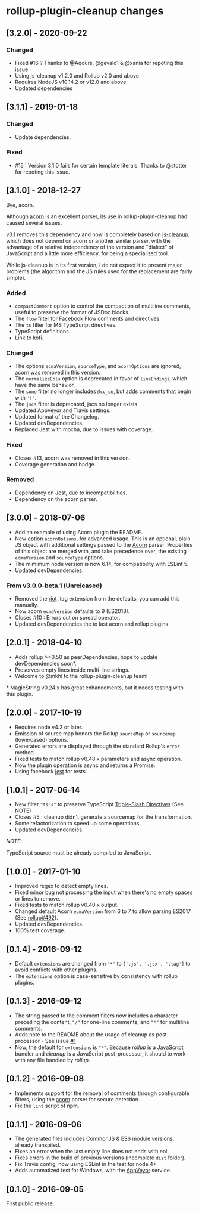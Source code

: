 # rollup-plugin-cleanup changes

## \[3.2.0] - 2020-09-22

### Changed

- Fixed #16 ? Thanks to @Aqours, @gevalo1 & @xania for repoting this issue
- Using js-cleanup v1.2.0 and Rollup v2.0 and above
- Requires NodeJS v10.14.2 or v12.0 and above
- Updated dependencies

## \[3.1.1] - 2019-01-18

### Changed

- Update dependencies.

### Fixed

- #15 : Version 3.1.0 fails for certain template literals. Thanks to @stotter for repoting this issue.

## \[3.1.0] - 2018-12-27

Bye, acorn.

Although [acorn](https://github.com/acornjs/acorn) is an excellent parser, its use in rollup-plugin-cleanup had caused several issues.

v3.1 removes this dependency and now is completely based on [js-cleanup](https://github.com/aMarCruz/js-cleanup), which does not depend on acorn or another similar parser, with the advantage of a relative independency of the version and "dialect" of JavaScript and a little more efficiency, for being a specialized tool.

While js-cleanup is in its first version, I do not expect it to present major problems (the algorithm and the JS rules used for the replacement are fairly simple).

### Added

- `compactComment` option to control the compaction of multiline comments, useful to preserve the format of JSDoc blocks.
- The `flow` filter for Facebook Flow comments and directives.
- The `ts` filter for MS TypeScript directives.
- TypeScript definitions.
- Link to kofi.

### Changed

- The options `ecmaVersion`, `sourceType`, and `acornOptions` are ignored, acorn was removed in this version.
- The `normalizeEols` option is deprecated in favor of `lineEndings`, which have the same behavior.
- The `some` filter no longer includes `@cc_on`, but adds comments that begin with `'!'`.
- The `jscs` filter is deprecated, jscs no longer exists.
- Updated AppVeyor and Travis settings.
- Updated format of the Changelog.
- Updated devDependencies.
- Replaced Jest with mocha, due to issues with coverage.

### Fixed

- Closes #13, acorn was removed in this version.
- Coverage generation and badge.

### Removed

- Dependency on Jest, due to incompatibilities.
- Dependency on the acorn parser.

## \[3.0.0] - 2018-07-06

- Add an example of using Acorn plugin the README.
- New option `acornOptions`, for advanced usage.
  This is an optional, plain JS object with additional settings passed to the [Acorn](https://github.com/acornjs/acorn) parser. Properties of this object are merged with, and take precedence over, the existing `ecmaVersion` and `sourceType` options.
- The mimimum node version is now 6.14, for compatibility with ESLint 5.
- Updated devDependencies.

### From v3.0.0-beta.1 (Unreleased)

- Removed the [riot](http://riotjs.com/) .tag extension from the defaults, you can add this manually.
- Now acorn `ecmaVersion` defaults to 9 (ES2018).
- Closes #10 : Errors out on spread operator.
- Updated devDependencies the to last acorn and rollup plugins.

## \[2.0.1] - 2018-04-10

- Adds rollup >=0.50 as peerDependencies, hope to update devDependencies soon\*.
- Preserves empty lines inside multi-line strings.
- Welcome to @mkhl to the rollup-plugin-cleanup team!

\* MagicString v0.24.x has great enhancements, but it needs testing with this plugin.

## \[2.0.0] - 2017-10-19

- Requires node v4.2 or later.
- Emission of source map honors the Rollup `sourceMap` or `sourcemap` (lowercased) options.
- Generated errors are displayed through the standard Rollup's `error` method.
- Fixed tests to match rollup v0.48.x parameters and async operation.
- Now the plugin operation is async and returns a Promise.
- Using facebook [jest](http://facebook.github.io/jest/) for tests.

## \[1.0.1] - 2017-06-14

- New filter `"ts3s"` to preserve TypeScript [Triple-Slash Directives](https://www.typescriptlang.org/docs/handbook/triple-slash-directives.html) (See NOTE)
- Closes #5 : cleanup didn't generate a sourcemap for the transformation.
- Some refactorization to speed up some operations.
- Updated devDependencies.

*NOTE:*

TypeScript source must be already compiled to JavaScript.

## \[1.0.0] - 2017-01-10

- Improved regex to detect empty lines.
- Fixed minor bug not processing the input when there's no empty spaces or lines to remove.
- Fixed tests to match rollup v0.40.x output.
- Changed default Acorn `ecmaVersion` from 6 to 7 to allow parsing ES2017 (See [rollup#492](https://github.com/rollup/rollup/issues/492)).
- Updated devDependencies.
- 100% test coverage.

## \[0.1.4] - 2016-09-12

- Default `extensions` are changed from `"*"` to `['.js', '.jsx', '.tag']` to avoid conflicts with other plugins.
- The `extensions` option is case-sensitive by consistency with rollup plugins.

## \[0.1.3] - 2016-09-12

- The string passed to the comment filters now includes a character preceding the content, `"/"` for one-line comments, and `"*"` for multiline comments.
- Adds note to the README about the usage of cleanup as post-processor - See issue [#1](https://github.com/aMarCruz/rollup-plugin-cleanup/issues/1)
- Now, the default for `extensions` is `"*"`. Because _rollup_ is a JavaScript bundler and _cleanup_ is a JavaScript post-processor, it should to work with any file handled by _rollup_.

## \[0.1.2] - 2016-09-08

- Implements support for the removal of comments through configurable filters, using the [acorn](https://github.com/ternjs/acorn) parser for secure detection.
- Fix the `lint` script of npm.

## \[0.1.1] - 2016-09-06

- The generated files includes CommonJS & ES6 module versions, already transpiled.
- Fixes an error when the last empty line does not ends with eol.
- Fixes errors in the build of previous versions (incomplete `dist` folder).
- Fix Travis config, now using ESLint in the test for node 4+
- Adds automatized test for Windows, with the [AppVeyor](https://ci.appveyor.com/) service.

## \[0.1.0] - 2016-09-05

First public release.
